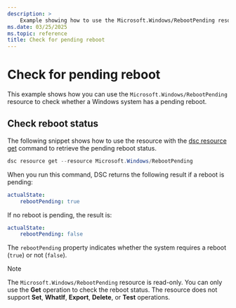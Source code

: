```yaml
---
description: >
    Example showing how to use the Microsoft.Windows/RebootPending resource with DSC to check if a Windows system has a pending reboot.
ms.date: 03/25/2025
ms.topic: reference
title: Check for pending reboot
---
```


# Check for pending reboot

This example shows how you can use the `Microsoft.Windows/RebootPending` resource to check whether a Windows system has a pending reboot.

## Check reboot status

The following snippet shows how to use the resource with the [dsc resource get][01] command to retrieve the pending reboot status.

```powershell
dsc resource get --resource Microsoft.Windows/RebootPending
```

When you run this command, DSC returns the following result if a reboot is pending:

```yaml
actualState:
    rebootPending: true
```

If no reboot is pending, the result is:

```yaml
actualState:
    rebootPending: false
```

The `rebootPending` property indicates whether the system requires a reboot (`true`) or not (`false`).

> [!NOTE]
> The `Microsoft.Windows/RebootPending` resource is read-only.
> You can only use the **Get** operation to check the reboot status.
> The resource does not support **Set**, **WhatIf**, **Export**, **Delete**, or **Test** operations.

<!-- Link reference definitions -->
[01]: ../../../../../cli/resource/get.md